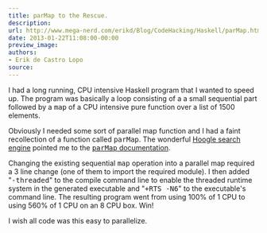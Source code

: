 ```yaml
---
title: parMap to the Rescue.
description:
url: http://www.mega-nerd.com/erikd/Blog/CodeHacking/Haskell/parMap.html
date: 2013-01-22T11:08:00-00:00
preview_image:
authors:
- Erik de Castro Lopo
source:
---
```




<p>
I had a long running, CPU intensive Haskell program that I wanted to speed up.
The program was basically a loop consisting of a a small sequential part
followed by a <tt>map</tt> of a CPU intensive pure function over a list of 1500
elements.
</p>

<p>
Obviously I needed some sort of parallel map function and I had a faint
recollection of a function called <tt>parMap</tt>.
The wonderful
	<a href="http://www.haskell.org/hoogle/">
	Hoogle search engine</a>
pointed me to the
	<a href="http://hackage.haskell.org/packages/archive/parallel/latest/doc/html/Control-Parallel-Strategies.html#v:parMap">
	<tt>parMap</tt> documentation</a>.
</p>

<p>
Changing the existing sequential <tt>map</tt> operation into a parallel map
required a 3 line change (one of them to import the required module).
I then added "<tt>-threaded</tt>" to the compile command line to enable the
threaded runtime system in the generated executable and "<tt>+RTS -N6</tt>" to
the executable's command line.
The resulting program went from using 100% of 1 CPU to using 560% of 1 CPU on an
8 CPU box.
Win!
</p>

<p>
I wish all code was this easy to parallelize.
</p>


